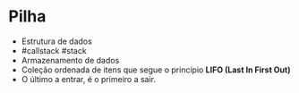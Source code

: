 # Pilha
- Estrutura de dados
- #callstack #stack
- Armazenamento de dados
- Coleção ordenada de itens que segue o princípio **LIFO (Last In First Out)**
- O último a entrar, é o primeiro a sair.
